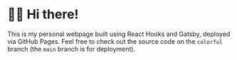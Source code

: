 # 👋🏼 Hi there!

This is my personal webpage built using React Hooks and Gatsby, deployed via GitHub Pages. Feel free to check out the source code on the `colorful` branch (the `main` branch is for deployment).

